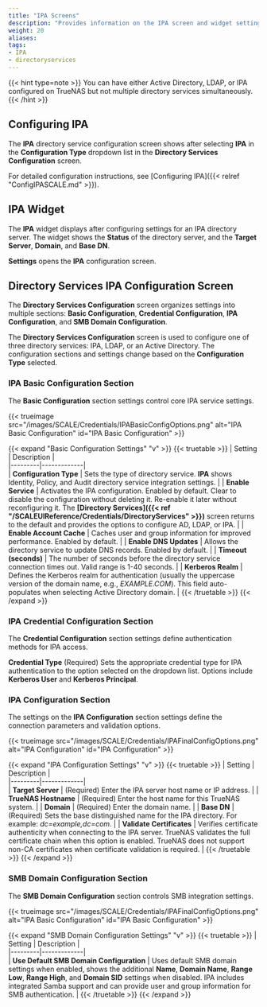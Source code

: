```yaml
---
title: "IPA Screens"
description: "Provides information on the IPA screen and widget settings."
weight: 20
aliases:
tags:
- IPA
- directoryservices
---
```


{{< hint type=note >}}
You can have either Active Directory, LDAP, or IPA configured on TrueNAS but not multiple directory services simultaneously.
{{< /hint >}}

## Configuring IPA

The **IPA** directory service configuration screen shows after selecting **IPA** in the **Configuration Type** dropdown list in the **Directory Services Configuration** screen.

For detailed configuration instructions, see [Configuring IPA]({{< relref "ConfigIPASCALE.md" >}}).

## IPA Widget

The **IPA** widget displays after configuring settings for an IPA directory server.
The widget shows the **Status** of the directory server, and the **Target Server**, **Domain**, and **Base DN**.

**Settings** opens the **IPA** configuration screen.

## Directory Services IPA Configuration Screen

The **Directory Services Configuration** screen organizes settings into multiple sections: **Basic Configuration**, **Credential Configuration**, **IPA Configuration**, and **SMB Domain Configuration**.

The **Directory Services Configuration** screen is used to configure one of three directory services: IPA, LDAP, or an Active Directory. The configuration sections and settings change based on the **Configuration Type** selected.

### IPA Basic Configuration Section

The **Basic Configuration** section settings control core IPA service settings.

{{< trueimage src="/images/SCALE/Credentials/IPABasicConfigOptions.png" alt="IPA Basic Configuration" id="IPA Basic Configuration" >}}

{{< expand "Basic Configuration Settings" "v" >}}
{{< truetable >}}
| Setting | Description |  
|---------|-------------|  
| **Configuration Type** | Sets the type of directory service. **IPA** shows Identity, Policy, and Audit directory service integration settings. |
| **Enable Service** | Activates the IPA configuration. Enabled by default. Clear to disable the configuration without deleting it. Re-enable it later without reconfiguring it. The **[Directory Services]({{< ref "/SCALEUIReference/Credentials/DirectoryServices" >}})** screen returns to the default and provides the options to configure AD, LDAP, or IPA. |
| **Enable Account Cache** | Caches user and group information for improved performance. Enabled by default. |
| **Enable DNS Updates** | Allows the directory service to update DNS records. Enabled by default. |
| **Timeout (seconds)** | The number of seconds before the directory service connection times out. Valid range is 1-40 seconds. |
| **Kerberos Realm** | Defines the Kerberos realm for authentication (usually the uppercase version of the domain name, e.g., *EXAMPLE.COM*). This field auto-populates when selecting Active Directory domain. |
{{< /truetable >}}
{{< /expand >}}

### IPA Credential Configuration Section

The **Credential Configuration** section settings define authentication methods for IPA access.

**Credential Type** (Required) Sets the appropriate credential type for IPA authentication to the option selected on the dropdown list. Options include **Kerberos User** and **Kerberos Principal**.

### IPA Configuration Section

The settings on the **IPA Configuration** section settings define the connection parameters and validation options.

{{< trueimage src="/images/SCALE/Credentials/IPAFinalConfigOptions.png" alt="IPA Configuration" id="IPA Configuration" >}}

{{< expand "IPA Configuration Settings" "v" >}}
{{< truetable >}}
| Setting | Description |  
|---------|-------------|  
| **Target Server** | (Required)  Enter the IPA server host name or IP address. |
| **TrueNAS Hostname** | (Required)  Enter the host name for this TrueNAS system. |
| **Domain** | (Required)  Enter the domain name. |
| **Base DN** | (Required)  Sets the base distinguished name for the IPA directory. For example: *dc=example,dc=com*. |
| **Validate Certificates** | Verifies certificate authenticity when connecting to the IPA server. TrueNAS validates the full certificate chain when this option is enabled. TrueNAS does not support non-CA certificates when certificate validation is required. |
{{< /truetable >}}
{{< /expand >}}

### SMB Domain Configuration Section

The **SMB Domain Configuration** section controls SMB integration settings.

{{< trueimage src="/images/SCALE/Credentials/IPAFinalConfigOptions.png" alt="IPA Basic Configuration" id="IPA Basic Configuration" >}}

{{< expand "SMB Domain Configuration Settings" "v" >}}
{{< truetable >}}
| Setting | Description |  
|---------|-------------|  
| **Use Default SMB Domain Configuration** | Uses default SMB domain settings when enabled, shows the additional **Name**, **Domain Name**, **Range Low**, **Range High**, and **Domain SID** settings when disabled. IPA includes integrated Samba support and can provide user and group information for SMB authentication. |
{{< /truetable >}}
{{< /expand >}}
